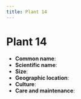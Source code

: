```yaml
---
title: Plant 14
---
```

# Plant 14

- **Common name**:
- **Scientific name**:
- **Size**:
- **Geographic location**:
- **Culture**:
- **Care and maintenance**:
